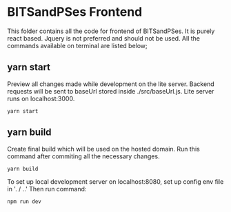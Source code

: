 # BITSandPSes Frontend
This folder contains all the code for frontend of BITSandPSes. It is purely react based. Jquery is not preferred and should not be used. 
All the commands available on terminal are listed below;

## yarn start
Preview all changes made while development on the lite server. Backend requests will be sent to baseUrl stored inside ./src/baseUrl.js.
Lite server runs on localhost:3000.
```
yarn start
```

## yarn build
Create final build which will be used on the hosted domain. Run this command after commiting all the necessary changes.
```
yarn build
```

To set up local development server on localhost:8080, set up config env file in '. / ..' Then run command:
```
npm run dev
```



